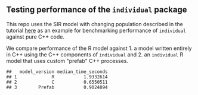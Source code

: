 Testing performance of the `individual` package
-----------------------------------------------

This repo uses the SIR model with changing population described in the
tutorial
[here](https://mrc-ide.github.io/individual/articles/Changing_Populations.html)
as an example for benchmarking performance of `individual` against pure
C++ code.

We compare performance of the R model against 1. a model written
entirely in C++ using the C++ components of `individual` and 2. an
`individual` R model that uses custom "prefab" C++ processes.

    ##   model_version median_time_seconds
    ## 1             R           1.9332614
    ## 2             C           0.6550511
    ## 3        Prefab           0.9024894
